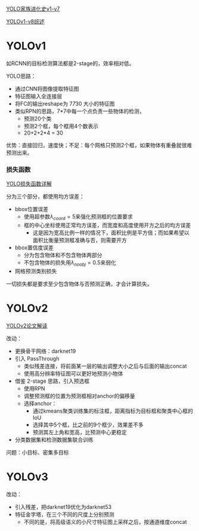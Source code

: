 [YOLO家族进化史v1-v7](https://zhuanlan.zhihu.com/p/539932517)

[YOLOv1-v8综述](https://blog.csdn.net/daydayup858/article/details/130018935)

# YOLOv1
如RCNN的目标检测算法都是2-stage的，效率相对低。

YOLO思路：
+ 通过CNN将图像提取特征图
+ 特征图输入全连接层
+ 将FC的输出reshape为 7*7*30 大小的特征图
+ 类似RPN的思路，7*7中每一个点负责一些物体的检测，
  + 预测20个类
  + 预测2个框，每个框用4个数表示
  + 20+2+2*4 = 30

优势：直接回归，速度快；不足：每个网格只预测2个框，如果物体有重叠就很难预测出来。

### 损失函数
[YOLO损失函数详解](https://blog.csdn.net/x454045816/article/details/107527326)

分为三个部分，都使用均方误差：
+ bbox位置误差
  + 使用超参数$\lambda_{coord}=5$来强化预测框的位置要求
  + 框的中心坐标使用正常均方误差，而宽度和高度使用开方之后的均方误差
    + 这是因为宽高比例一样的情况下，面积比例是平方倍；而如果希望以面积比衡量预测框准确与否，则需要开方
+ bbox置信度误差
  + 分为包含物体和不包含物体两部分
  + 不包含物体的损失用$\lambda_{noobj}=0.5$来弱化
+ 网格预测类别损失 

一切损失都是要求至少包含物体与否预测正确，才会计算损失。


# YOLOv2
[YOLOv2论文解读](https://zhuanlan.zhihu.com/p/124269512)

改动：
+ 更换骨干网络：darknet19
+ 引入 PassThrough
  + 类似残差连接，将前面某一层的输出调整大小之后与后面的输出concat
  + 使用高分辨率特征图可以更好地预测小物体
+ 借鉴 2-stage 思路，引入预选框
  + 使用RPN
  + 调整预测框的位置为预测框相对anchor的偏移量
  + 选择anchor：
    + 通过kmeans聚类训练集的标注框，距离指标为目标框和聚类中心框的IoU
    + 选择其中5个框，比之前的9个框少，效果差不多
    + 预测其左上角和宽高，比预测中心更稳定
+ 分类数据集和检测数据集联合训练

问题：小目标、密集多目标

# YOLOv3
改动：
+ 引入残差，把darknet19优化为darknet53
+ 特征金字塔，在三个不同的尺度上分别预测
  + 不同的是，将高级语义的小尺寸特征图上采样之后，按通道维度concat


